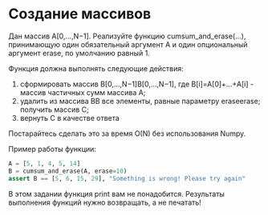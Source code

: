 # Создание массивов #

Дан массив A[0,…,N−1]. Реализуйте функцию cumsum_and_erase(...), принимающую один обязательный аргумент A и один опциональный аргумент erase, по умолчанию равный 1.

Функция должна выполнять следующие действия: 

1.    сформировать массив B[0,…,N−1]B[0,…,N−1], где B[i]=A[0]+…+A[i] - массив частичных сумм массива A;
2.    удалить из массива BB все элементы, равные параметру eraseerase; получить массив C;
3.    вернуть C в качестве ответа

Постарайтесь сделать это за время O(N) без использования Numpy.

Пример работы функции: 
```python
A = [5, 1, 4, 5, 14] 
B = cumsum_and_erase(A, erase=10) 
assert B == [5, 6, 15, 29], "Something is wrong! Please try again"
```
В этом задании функция print вам не понадобится. Результаты выполнения функций нужно возвращать, а не печатать!